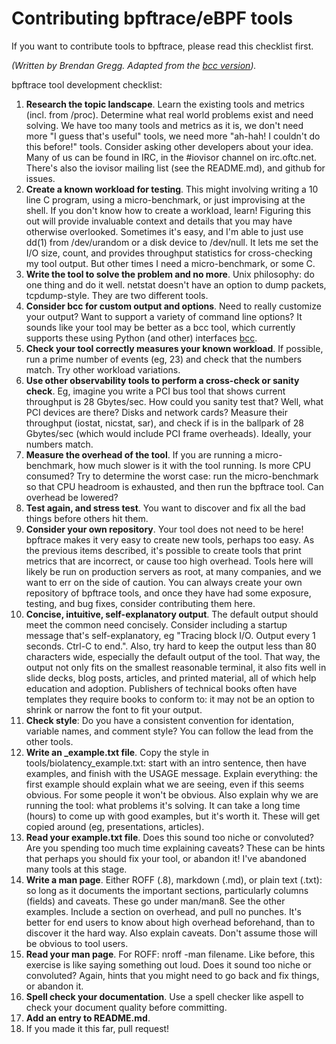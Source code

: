 # Contributing bpftrace/eBPF tools

If you want to contribute tools to bpftrace, please read this checklist first.

_(Written by Brendan Gregg. Adapted from the [bcc version](https://github.com/iovisor/bcc/blob/master/CONTRIBUTING-SCRIPTS.md))._

bpftrace tool development checklist:

1. **Research the topic landscape**. Learn the existing tools and metrics (incl. from /proc). Determine what real world problems exist and need solving. We have too many tools and metrics as it is, we don't need more "I guess that's useful" tools, we need more "ah-hah! I couldn't do this before!" tools. Consider asking other developers about your idea. Many of us can be found in IRC, in the #iovisor channel on irc.oftc.net. There's also the iovisor mailing list (see the README.md), and github for issues.
1. **Create a known workload for testing**. This might involving writing a 10 line C program, using a micro-benchmark, or just improvising at the shell. If you don't know how to create a workload, learn! Figuring this out will provide invaluable context and details that you may have otherwise overlooked. Sometimes it's easy, and I'm able to just use dd(1) from /dev/urandom or a disk device to /dev/null. It lets me set the I/O size, count, and provides throughput statistics for cross-checking my tool output. But other times I need a micro-benchmark, or some C.
1. **Write the tool to solve the problem and no more**. Unix philosophy: do one thing and do it well. netstat doesn't have an option to dump packets, tcpdump-style. They are two different tools.
1. **Consider bcc for custom output and options**. Need to really customize your output? Want to support a variety of command line options? It sounds like your tool may be better as a bcc tool, which currently supports these using Python (and other) interfaces [bcc](https://github.com/iovisor/bcc).
1. **Check your tool correctly measures your known workload**. If possible, run a prime number of events (eg, 23) and check that the numbers match. Try other workload variations.
1. **Use other observability tools to perform a cross-check or sanity check**. Eg, imagine you write a PCI bus tool that shows current throughput is 28 Gbytes/sec. How could you sanity test that? Well, what PCI devices are there? Disks and network cards? Measure their throughput (iostat, nicstat, sar), and check if is in the ballpark of 28 Gbytes/sec (which would include PCI frame overheads). Ideally, your numbers match.
1. **Measure the overhead of the tool**. If you are running a micro-benchmark, how much slower is it with the tool running. Is more CPU consumed? Try to determine the worst case: run the micro-benchmark so that CPU headroom is exhausted, and then run the bpftrace tool. Can overhead be lowered?
1. **Test again, and stress test**. You want to discover and fix all the bad things before others hit them.
1. **Consider your own repository**. Your tool does not need to be here! bpftrace makes it very easy to create new tools, perhaps too easy. As the previous items described, it's possible to create tools that print metrics that are incorrect, or cause too high overhead. Tools here will likely be run on production servers as root, at many companies, and we want to err on the side of caution. You can always create your own repository of bpftrace tools, and once they have had some exposure, testing, and bug fixes, consider contributing them here.
1. **Concise, intuitive, self-explanatory output**. The default output should meet the common need concisely. Consider including a startup message that's self-explanatory, eg "Tracing block I/O. Output every 1 seconds. Ctrl-C to end.". Also, try hard to keep the output less than 80 characters wide, especially the default output of the tool. That way, the output not only fits on the smallest reasonable terminal, it also fits well in slide decks, blog posts, articles, and printed material, all of which help education and adoption. Publishers of technical books often have templates they require books to conform to: it may not be an option to shrink or narrow the font to fit your output.
1. **Check style**: Do you have a consistent convention for identation, variable names, and comment style? You can follow the lead from the other tools.
1. **Write an _example.txt file**. Copy the style in tools/biolatency_example.txt: start with an intro sentence, then have examples, and finish with the USAGE message. Explain everything: the first example should explain what we are seeing, even if this seems obvious. For some people it won't be obvious. Also explain why we are running the tool: what problems it's solving. It can take a long time (hours) to come up with good examples, but it's worth it. These will get copied around (eg, presentations, articles).
1. **Read your example.txt file**. Does this sound too niche or convoluted? Are you spending too much time explaining caveats? These can be hints that perhaps you should fix your tool, or abandon it! I've abandoned many tools at this stage.
1. **Write a man page**. Either ROFF (.8), markdown (.md), or plain text (.txt): so long as it documents the important sections, particularly columns (fields) and caveats. These go under man/man8. See the other examples. Include a section on overhead, and pull no punches. It's better for end users to know about high overhead beforehand, than to discover it the hard way. Also explain caveats. Don't assume those will be obvious to tool users.
1. **Read your man page**. For ROFF: nroff -man filename. Like before, this exercise is like saying something out loud. Does it sound too niche or convoluted? Again, hints that you might need to go back and fix things, or abandon it.
1. **Spell check your documentation**. Use a spell checker like aspell to check your document quality before committing.
1. **Add an entry to README.md**.
1. If you made it this far, pull request!
